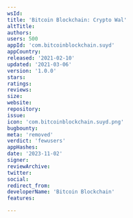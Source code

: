 ```yaml
---
wsId: 
title: 'Bitcoin Blockchain: Crypto Wal'
altTitle: 
authors: 
users: 500
appId: 'com.bitcoinblockchain.suyd'
appCountry: 
released: '2021-02-10'
updated: '2021-03-06'
version: '1.0.0'
stars: 
ratings: 
reviews: 
size: 
website: 
repository: 
issue: 
icon: 'com.bitcoinblockchain.suyd.png'
bugbounty: 
meta: 'removed'
verdict: 'fewusers'
appHashes: 
date: '2023-11-02'
signer: 
reviewArchive: 
twitter: 
social: 
redirect_from: 
developerName: 'Bitcoin Blockchain'
features: 

---
```


